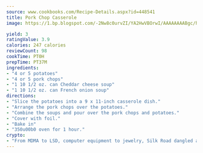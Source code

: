 ```yaml
---
source: www.cookbooks.com/Recipe-Details.aspx?id=448541
title: Pork Chop Casserole
image: https://1.bp.blogspot.com/-2Nw8c0urvZI/YA2HwVBOrwI/AAAAAAAABgc/hcoCuYbLRGghREWYfHLERS8jzKEXzVPXwCLcBGAsYHQ/s154/14.png

yield: 3
ratingValue: 3.9
calories: 247 calories
reviewCount: 98
cookTime: PT0H
prepTime: PT37M
ingredients:
- "4 or 5 potatoes"
- "4 or 5 pork chops"
- "1 10 1/2 oz. can Cheddar cheese soup"
- "1 10 1/2 oz. can French onion soup"
directions:
- "Slice the potatoes into a 9 x 11-inch casserole dish."
- "Arrange the pork chops over the potatoes."
- "Combine the soups and pour over the pork chops and potatoes."
- "Cover with foil."
- "Bake in"
- "350u00b0 oven for 1 hour."
crypto:
- "From MDMA to LSD, computer equipment to jewelry, Silk Road dangled a menu listing all the greatest things Bitcoin can buy."
---
```

